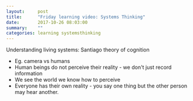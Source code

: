 ```yaml
---
layout:     post
title:      "Friday learning video: Systems Thinking"
date:       2017-10-26 08:03:00
summary:    "" 
categories: learning systemsthinking
---
```


Understanding living systems: Santiago theory of cognition
* Eg. camera vs humans
* Human beings do not perceive their reality - we don't just record information
* We see the world we know how to perceive
* Everyone has their own reality - you say one thing but the other person may hear another.